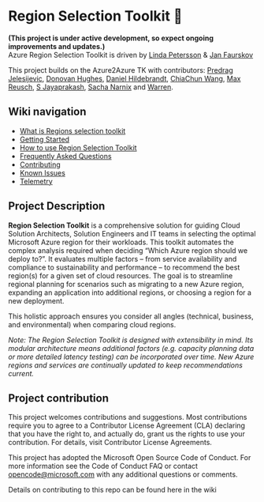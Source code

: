 # Region Selection Toolkit :wave:
**(This project is under active development, so expect ongoing improvements and updates.)** <br>
Azure Region Selection Toolkit is driven by [Linda Petersson](https://github.com/lvlindv) & [Jan Faurskov](https://github.com/jfaurskov) 

This project builds on the Azure2Azure TK with contributors: [Predrag Jelesijevic](https://github.com/prjelesi), [Donovan Hughes](https://github.com/dohughes-msft), [Daniel Hildebrandt](https://github.com/Pla5ma), [ChiaChun Wang](https://github.com/ChiaChun0), [Max Reusch](https://github.com/imnotfromhere), [S Jayaprakash](https://github.com/SJAYAP), [Sacha Narnix](https://github.com/Springstone) and [Warren](https://github.com/warrendt).

## Wiki navigation

- [What is Regions selection toolkit](./docs/wiki/Introduction-to-Azure-Region-Selection-Toolkit.md)
- [Getting Started](./docs/wiki/Setup-and-Prerequisites.md)
- [How to use Region Selection Toolkit](./docs/wiki/Step-by-Step-Guide.md)
- [Frequently Asked Questions](./docs/wiki/FAQ.md)
- [Contributing](./docs/wiki/Contribution.md)
- [Known Issues](./docs/wiki/KnownIssues.md)
- [Telemetry](./docs/wiki/Telemetry.md)

## Project Description

**Region Selection Toolkit** is a comprehensive solution for guiding Cloud Solution Architects, Solution Engineers and IT teams in selecting the optimal Microsoft Azure region for their workloads. This toolkit automates the complex analysis required when deciding “Which Azure region should we deploy to?”. It evaluates multiple factors – from service availability and compliance to sustainability and performance – to recommend the best region(s) for a given set of cloud resources. The goal is to streamline regional planning for scenarios such as migrating to a new Azure region, expanding an application into additional regions, or choosing a region for a new deployment.

This holistic approach ensures you consider all angles (technical, business, and environmental) when comparing cloud regions.

*Note: The Region Selection Toolkit is designed with extensibility in mind. Its modular architecture means additional factors (e.g. capacity planning data or more detailed latency testing) can be incorporated over time. New Azure regions and services are continually updated to keep recommendations current.*

## Project contribution

This project welcomes contributions and suggestions. Most contributions require you to agree to a Contributor License Agreement (CLA) declaring that you have the right to, and actually do, grant us the rights to use your contribution. For details, visit Contributor License Agreements.

This project has adopted the Microsoft Open Source Code of Conduct. For more information see the Code of Conduct FAQ or contact opencode@microsoft.com with any additional questions or comments.

Details on contributing to this repo can be found here in the wiki

